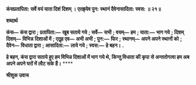 **कंसप्रतापिता: सर्वे वयं याता दिशं दिशम् ।** **एतह्र्येव पुन: स्थानं दैवेनासादिता: स्वस: ॥ २१॥** 

**शब्दार्थ** 

**कंस—** **कंस द्वारा** **; प्रतापिता:—** **खूब सताये गये** **; सर्वे—** **सभी** **; वयम्—** **हम** **; याता:—** **भाग गये** **; दिशम् दिशम्—** **विभिन्न** **दिशाओं में** **; एतॢह एव—** **अभी अभी** **; पुन:—** **फिर** **; स्थानम्—** **अपने अपने स्थानों को** **; दैवेन—** **विधाता द्वारा** **; आसादिता:—** **लाये गये** **; स्वस:—** **हे बहन।** **.** 

**हे बहन, कंस द्वारा सताये हुए हम विभिन्न दिशाओं में भाग गये थे, किन्तु विधाता की कृपा** **से अन्ततोगत्वा हम अब अपने अपने घरों में लौट सके हैं।** **** 

**श्रीशुक उवाच** 
